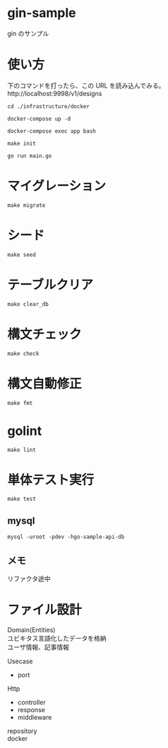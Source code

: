 # gin-sample

gin のサンプル

# 使い方

下のコマンドを打ったら、この URL を読み込んでみる。  
http://localhost:9998/v1/designs

```
cd ./infrastructure/docker

docker-compose up -d

docker-compose exec app bash

make init

go run main.go
```

# マイグレーション

```
make migrate
```

# シード

```
make seed
```

# テーブルクリア

```
make clear_db
```

# 構文チェック

```
make check
```

# 構文自動修正

```
make fmt
```

# golint

```
make lint
```

# 単体テスト実行

```
make test
```

## mysql

```
mysql -uroot -pdev -hgo-sample-api-db
```

## メモ

リファクタ途中

# ファイル設計

Domain(Entities)  
ユビキタス言語化したデータを格納  
ユーザ情報、記事情報

Usecase

- port

Http

- controller
- response
- middleware

repository  
docker
